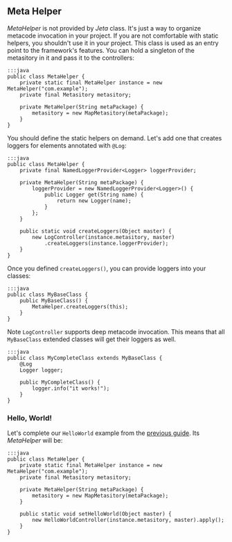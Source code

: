 <div class="page-header">
  <h2>Meta Helper</h2>
</div>

*MetaHelper* is not provided by *Jeta* class. It's just a way to organize metacode invocation in your project. If you are not comfortable with static helpers, you shouldn't use it in your project. This class is used as an entry point to the framework's features. You can hold a singleton of the metasitory in it and pass it to the controllers:

    :::java
    public class MetaHelper {
        private static final MetaHelper instance = new MetaHelper("com.example");
        private final Metasitory metasitory;

        private MetaHelper(String metaPackage) {
            metasitory = new MapMetasitory(metaPackage);
        }
    }


 You should define the static helpers on demand. Let's add one that creates loggers for elements annotated with `@Log`:

    :::java
    public class MetaHelper {
        private final NamedLoggerProvider<Logger> loggerProvider;

        private MetaHelper(String metaPackage) {
            loggerProvider = new NamedLoggerProvider<Logger>() {
                public Logger get(String name) {
                    return new Logger(name);
                }
            };
        }

        public static void createLoggers(Object master) {
            new LogController(instance.metasitory, master)
                .createLoggers(instance.loggerProvider);
        }
    }

Once you defined `createLoggers()`, you can provide loggers into your classes:

    :::java
    public class MyBaseClass {
        public MyBaseClass() {
            MetaHelper.createLoggers(this);
        }
    }

 <span class="label label-info">Note</span> `LogController` supports deep metacode invocation. This means that all `MyBaseClass` extended classes will get their loggers as well.

    :::java
    public class MyCompleteClass extends MyBaseClass {
        @Log
        Logger logger;

        public MyCompleteClass() {
            logger.info("it works!");
        }
    }


### Hello, World!
Let's complete our `HelloWorld` example from the [previous guide](/guide/at-runtime.html). Its *MetaHelper* will be:

    :::java
    public class MetaHelper {
        private static final MetaHelper instance = new MetaHelper("com.example");
        private final Metasitory metasitory;

        private MetaHelper(String metaPackage) {
            metasitory = new MapMetasitory(metaPackage);
        }

        public static void setHelloWorld(Object master) {
            new HelloWorldController(instance.metasitory, master).apply();
        }
    }



